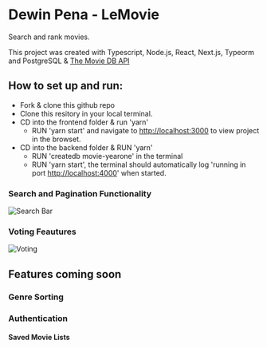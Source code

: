 # Dewin Pena - LeMovie

Search and rank movies.

This project was created with Typescript, Node.js, React, Next.js, Typeorm and PostgreSQL & [The Movie DB API](https://www.themoviedb.org/documentation/api)

## How to set up and run:

- Fork & clone this github repo
- Clone this resitory in your local terminal.
- CD into the frontend folder & run 'yarn'
  - RUN 'yarn start' and navigate to [http://localhost:3000](http://localhost:3000) to view project in the browset.
- CD into the backend folder & RUN 'yarn'
  - RUN 'createdb movie-yearone' in the terminal
  - RUN 'yarn start', the terminal should automatically log 'running in port [http://localhost:4000](http://localhost:4000)' when started.

### Search and Pagination Functionality

![Search Bar](https://media.giphy.com/media/Ecj25RuSHl3bMBOsCR/giphy.gif)

### Voting Feautures

![Voting](https://media.giphy.com/media/fvvWQnouSdehBCDoLw/giphy.gif)

## Features coming soon

### Genre Sorting
### Authentication
#### Saved Movie Lists
